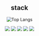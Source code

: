 
<div align="center">
<h2>stack</h2>
<div>

  ![Top Langs](https://github-readme-stats.vercel.app/api/top-langs/?username=terranking1&layout=compact&theme=gruvbox)
  
  <img src="https://img.shields.io/badge/spring-6DB33F?style=for-the-badge&logo=spring&logoColor=white">
  <img src="https://img.shields.io/badge/mysql-4479A1?style=for-the-badge&logo=mysql&logoColor=white">
  <img src="https://img.shields.io/badge/vuejs-4FC08D?style=for-the-badge&logo=vuejs&logoColor=white">
  <img src="https://img.shields.io/badge/spring-6DB33F?style=for-the-badge&logo=spring&logoColor=white">
  <img src="https://img.shields.io/badge/spring-6DB33F?style=for-the-badge&logo=spring&logoColor=white">

</div>
  
</div>



